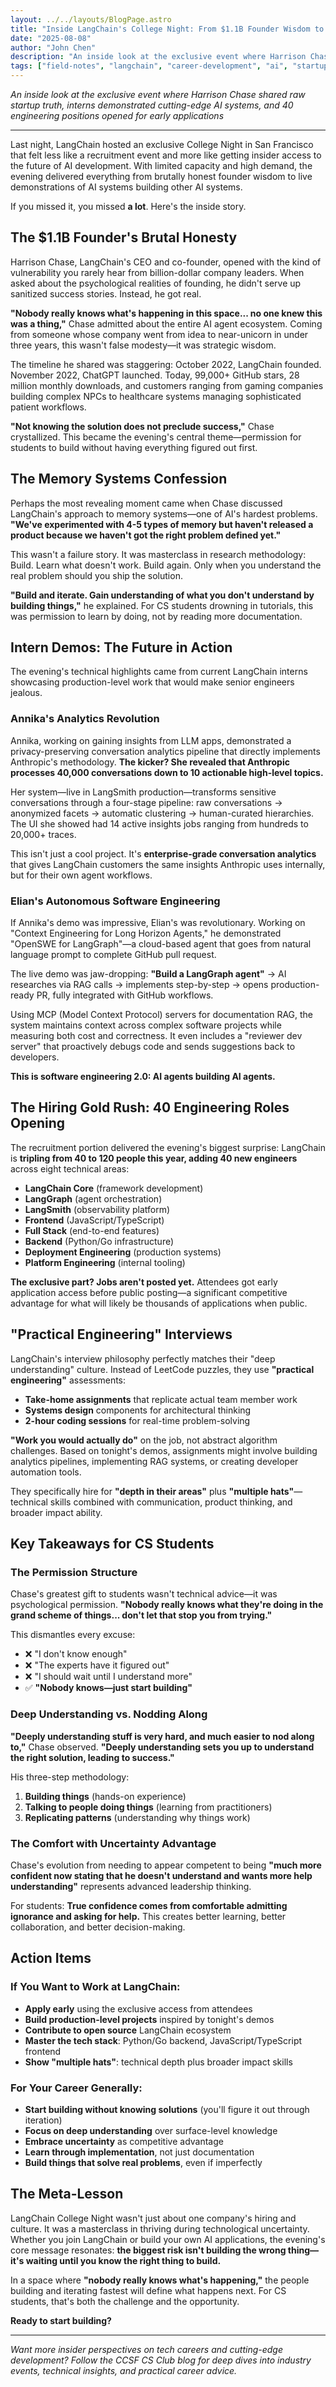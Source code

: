 ```yaml
---
layout: ../../layouts/BlogPage.astro
title: "Inside LangChain's College Night: From $1.1B Founder Wisdom to 40 New Engineering Roles"
date: "2025-08-08"
author: "John Chen"
description: "An inside look at the exclusive event where Harrison Chase shared raw startup truth, interns demonstrated cutting-edge AI systems, and 40 engineering positions opened for early applications"
tags: ["field-notes", "langchain", "career-development", "ai", "startups", "recruitment"]
---
```


*An inside look at the exclusive event where Harrison Chase shared raw startup truth, interns demonstrated cutting-edge AI systems, and 40 engineering positions opened for early applications*

---

Last night, LangChain hosted an exclusive College Night in San Francisco that felt less like a recruitment event and more like getting insider access to the future of AI development. With limited capacity and high demand, the evening delivered everything from brutally honest founder wisdom to live demonstrations of AI systems building other AI systems.

If you missed it, you missed **a lot**. Here's the inside story.

## The $1.1B Founder's Brutal Honesty

Harrison Chase, LangChain's CEO and co-founder, opened with the kind of vulnerability you rarely hear from billion-dollar company leaders. When asked about the psychological realities of founding, he didn't serve up sanitized success stories. Instead, he got real.

**"Nobody really knows what's happening in this space... no one knew this was a thing,"** Chase admitted about the entire AI agent ecosystem. Coming from someone whose company went from idea to near-unicorn in under three years, this wasn't false modesty—it was strategic wisdom.

The timeline he shared was staggering: October 2022, LangChain founded. November 2022, ChatGPT launched. Today, 99,000+ GitHub stars, 28 million monthly downloads, and customers ranging from gaming companies building complex NPCs to healthcare systems managing sophisticated patient workflows.

**"Not knowing the solution does not preclude success,"** Chase crystallized. This became the evening's central theme—permission for students to build without having everything figured out first.

## The Memory Systems Confession

Perhaps the most revealing moment came when Chase discussed LangChain's approach to memory systems—one of AI's hardest problems. **"We've experimented with 4-5 types of memory but haven't released a product because we haven't got the right problem defined yet."**

This wasn't a failure story. It was masterclass in research methodology: Build. Learn what doesn't work. Build again. Only when you understand the real problem should you ship the solution.

**"Build and iterate. Gain understanding of what you don't understand by building things,"** he explained. For CS students drowning in tutorials, this was permission to learn by doing, not by reading more documentation.

## Intern Demos: The Future in Action

The evening's technical highlights came from current LangChain interns showcasing production-level work that would make senior engineers jealous.

### Annika's Analytics Revolution

Annika, working on gaining insights from LLM apps, demonstrated a privacy-preserving conversation analytics pipeline that directly implements Anthropic's methodology. **The kicker? She revealed that Anthropic processes 40,000 conversations down to 10 actionable high-level topics.**

Her system—live in LangSmith production—transforms sensitive conversations through a four-stage pipeline: raw conversations → anonymized facets → automatic clustering → human-curated hierarchies. The UI she showed had 14 active insights jobs ranging from hundreds to 20,000+ traces.

This isn't just a cool project. It's **enterprise-grade conversation analytics** that gives LangChain customers the same insights Anthropic uses internally, but for their own agent workflows.

### Elian's Autonomous Software Engineering

If Annika's demo was impressive, Elian's was revolutionary. Working on "Context Engineering for Long Horizon Agents," he demonstrated "OpenSWE for LangGraph"—a cloud-based agent that goes from natural language prompt to complete GitHub pull request.

The live demo was jaw-dropping: **"Build a LangGraph agent"** → AI researches via RAG calls → implements step-by-step → opens production-ready PR, fully integrated with GitHub workflows.

Using MCP (Model Context Protocol) servers for documentation RAG, the system maintains context across complex software projects while measuring both cost and correctness. It even includes a "reviewer dev server" that proactively debugs code and sends suggestions back to developers.

**This is software engineering 2.0: AI agents building AI agents.**

## The Hiring Gold Rush: 40 Engineering Roles Opening

The recruitment portion delivered the evening's biggest surprise: LangChain is **tripling from 40 to 120 people this year, adding 40 new engineers** across eight technical areas:

- **LangChain Core** (framework development)
- **LangGraph** (agent orchestration) 
- **LangSmith** (observability platform)
- **Frontend** (JavaScript/TypeScript)
- **Full Stack** (end-to-end features)
- **Backend** (Python/Go infrastructure)
- **Deployment Engineering** (production systems)
- **Platform Engineering** (internal tooling)

**The exclusive part? Jobs aren't posted yet.** Attendees got early application access before public posting—a significant competitive advantage for what will likely be thousands of applications when public.

## "Practical Engineering" Interviews

LangChain's interview philosophy perfectly matches their "deep understanding" culture. Instead of LeetCode puzzles, they use **"practical engineering"** assessments:

- **Take-home assignments** that replicate actual team member work
- **Systems design** components for architectural thinking  
- **2-hour coding sessions** for real-time problem-solving

**"Work you would actually do"** on the job, not abstract algorithm challenges. Based on tonight's demos, assignments might involve building analytics pipelines, implementing RAG systems, or creating developer automation tools.

They specifically hire for **"depth in their areas"** plus **"multiple hats"**—technical skills combined with communication, product thinking, and broader impact ability.

## Key Takeaways for CS Students

### The Permission Structure
Chase's greatest gift to students wasn't technical advice—it was psychological permission. **"Nobody really knows what they're doing in the grand scheme of things... don't let that stop you from trying."**

This dismantles every excuse:
- ❌ "I don't know enough"
- ❌ "The experts have it figured out" 
- ❌ "I should wait until I understand more"
- ✅ **"Nobody knows—just start building"**

### Deep Understanding vs. Nodding Along
**"Deeply understanding stuff is very hard, and much easier to nod along to,"** Chase observed. **"Deeply understanding sets you up to understand the right solution, leading to success."**

His three-step methodology:
1. **Building things** (hands-on experience)
2. **Talking to people doing things** (learning from practitioners)
3. **Replicating patterns** (understanding why things work)

### The Comfort with Uncertainty Advantage
Chase's evolution from needing to appear competent to being **"much more confident now stating that he doesn't understand and wants more help understanding"** represents advanced leadership thinking.

For students: **True confidence comes from comfortable admitting ignorance and asking for help.** This creates better learning, better collaboration, and better decision-making.

## Action Items

### If You Want to Work at LangChain:
- **Apply early** using the exclusive access from attendees
- **Build production-level projects** inspired by tonight's demos
- **Contribute to open source** LangChain ecosystem
- **Master the tech stack**: Python/Go backend, JavaScript/TypeScript frontend
- **Show "multiple hats"**: technical depth plus broader impact skills

### For Your Career Generally:
- **Start building without knowing solutions** (you'll figure it out through iteration)
- **Focus on deep understanding** over surface-level knowledge
- **Embrace uncertainty** as competitive advantage
- **Learn through implementation**, not just documentation
- **Build things that solve real problems**, even if imperfectly

## The Meta-Lesson

LangChain College Night wasn't just about one company's hiring and culture. It was a masterclass in thriving during technological uncertainty. Whether you join LangChain or build your own AI applications, the evening's core message resonates: **the biggest risk isn't building the wrong thing—it's waiting until you know the right thing to build.**

In a space where **"nobody really knows what's happening,"** the people building and iterating fastest will define what happens next. For CS students, that's both the challenge and the opportunity.

**Ready to start building?**

---

*Want more insider perspectives on tech careers and cutting-edge development? Follow the CCSF CS Club blog for deep dives into industry events, technical insights, and practical career advice.*
